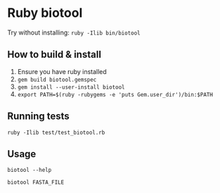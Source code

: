 # Ruby biotool

Try without installing: `ruby -Ilib bin/biotool`

## How to build & install

1. Ensure you have ruby installed
2. `gem build biotool.gemspec`
3. `gem install --user-install biotool`
4. `export PATH=$(ruby -rubygems -e 'puts Gem.user_dir')/bin:$PATH`

## Running tests

`ruby -Ilib test/test_biotool.rb`

## Usage

```
biotool --help

biotool FASTA_FILE
```

